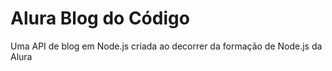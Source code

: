 <h1>Alura Blog do Código</h1>
<p> Uma API de blog em Node.js criada ao decorrer da formação de Node.js da Alura</p>